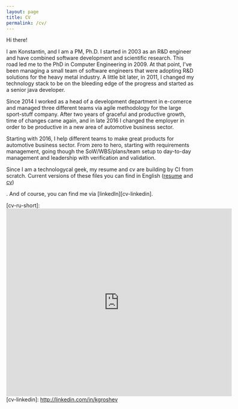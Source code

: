 ```yaml
---
layout: page
title: CV
permalink: /cv/
---
```

Hi there!

I am Konstantin, and I am a PM, Ph.D. I started in 2003 as an R&D engineer and have combined software development and scientific research. This road led me to the PhD in Computer Engineering in 2009. At that point, I've been managing a small team of software engineers that were adopting R&D solutions for the heavy metal industry. A little bit later, in 2011, I changed my technology stack to be on the bleeding edge of the progress and started as a senior java developer.

Since 2014 I worked as a head of a development department in e-comerce and managed three different teams via agile methodology for the large sport-stuff company. After two years of graceful and productive growth, time of changes came again, and in late 2016 I changed the employer in order to be productive in a new area of automotive business sector.

Starting with 2016, I help different teams to make great products for automotive business sector. From zero to hero, starting with requirements management, going though the SoW/WBS/plans/team setup to day-to-day management and leadership with verification and validation. 

Since I am a technologycal geek, my resume and cv are building by CI from scratch. Current versions of these files you can find in English ([resume][cv-en-short] and [cv][cv-en-full]) 
<!-- and in Russian ([resume][cv-ru-short] and [cv][cv-ru-full])
-->. And of course, you can find me via [linkedIn][cv-linkedin].

[cv-en-full]: https://www.dropbox.com/s/jhai7cyf183thkv/groshev_ka_en.pdf?dl=0
[cv-en-short]: https://www.dropbox.com/s/1vub8t1dbna6uz5/groshev_ka_en_onepage.pdf?dl=0
[cv-ru-full]: https://www.dropbox.com/s/w8nf2ij21xdwf97/groshev_ka_ru.pdf?dl=0
[cv-ru-short]: <iframe src="https://docs.google.com/viewer?url=https://www.dropbox.com/s/yotucllhvnlyp8z/groshev_ka_ru_onepage.pdf&embedded=true" style="width:600px; height:500px;" frameborder="0"></iframe>
[cv-linkedin]: http://linkedin.com/in/kgroshev

